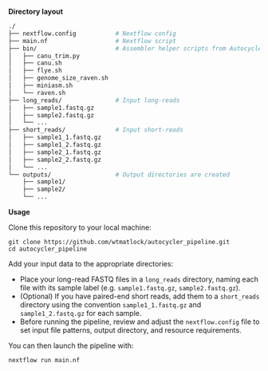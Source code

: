 **Directory layout**

```bash
./
├── nextflow.config           # Nextflow config
├── main.nf                   # Nextflow script
├── bin/                      # Assembler helper scripts from Autocycler
│   ├── canu_trim.py
│   ├── canu.sh
│   ├── flye.sh
│   ├── genome_size_raven.sh
│   ├── miniasm.sh
│   └── raven.sh
├── long_reads/               # Input long-reads
│   ├── sample1.fastq.gz
│   ├── sample2.fastq.gz
│   └── ...
├── short_reads/              # Input short-reads
│   ├── sample1_1.fastq.gz
│   ├── sample1_2.fastq.gz
│   ├── sample2_1.fastq.gz
│   ├── sample2_2.fastq.gz
│   └── ...
└── outputs/                  # Output directories are created
    ├── sample1/
    ├── sample2/
    └── ...
```

**Usage**

Clone this repository to your local machine:

```
git clone https://github.com/wtmatlock/autocycler_pipeline.git
cd autocycler_pipeline
```

Add your input data to the appropriate directories:

- Place your long-read FASTQ files in a `long_reads` directory, naming each file with its sample label (e.g. `sample1.fastq.gz`, `sample2.fastq.gz`).
- (Optional) If you have paired-end short reads, add them to a `short_reads` directory using the convention `sample1_1.fastq.gz` and `sample1_2.fastq.gz` for each sample.
- Before running the pipeline, review and adjust the `nextflow.config` file to set input file patterns, output directory, and resource requirements.

You can then launch the pipeline with:
```
nextflow run main.nf
```
